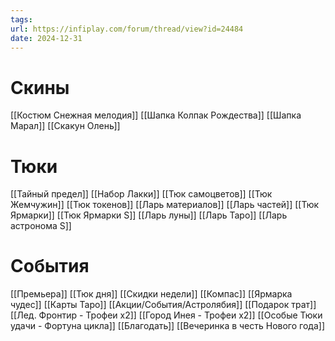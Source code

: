 ```yaml
---
tags: 
url: https://infiplay.com/forum/thread/view?id=24484
date: 2024-12-31
---
```

# Скины
[[Костюм Снежная мелодия]]
[[Шапка Колпак Рождества]]
[[Шапка Марал]]
[[Скакун Олень]]

# Тюки
[[Тайный предел]]
[[Набор Лакки]]
[[Тюк самоцветов]]
[[Тюк Жемчужин]]
[[Тюк токенов]]
[[Ларь материалов]]
[[Ларь частей]]
[[Тюк Ярмарки]]
[[Тюк Ярмарки S]]
[[Ларь луны]]
[[Ларь Таро]]
[[Ларь астронома S]]

# События
[[Премьера]]
[[Тюк дня]]
[[Скидки недели]]
[[Компас]]
[[Ярмарка чудес]]
[[Карты Таро]]
[[Акции/События/Астролябия]]
[[Подарок трат]]
[[Лед. Фронтир - Трофеи х2]]
[[Город Инея  - Трофеи х2]]
[[Особые Тюки удачи - Фортуна цикла]]
[[Благодать]]
[[Вечеринка в честь Нового года]]